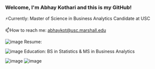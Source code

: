 ### Welcome, I'm Abhay Kothari and this is my GitHub!
⚡Currently: Master of Science in Business Analytics Candidate at USC

📫How to reach me: abhaykot@usc.marshall.edu

![image](https://github.com/abhayk23/abhayk23/assets/87490822/fce4c993-5c4f-4c39-90f2-3678d4bba4c2)  Resume: 

![image](https://github.com/abhayk23/abhayk23/assets/87490822/3912840f-53c8-4c1b-af9b-70d44ae28afb)  Education: BS in Statistics & MS in Business Analytics


![image](https://github.com/abhayk23/abhayk23/assets/87490822/5b70f823-ebed-4419-8212-cb23378a3db3)
  ![image](https://github.com/abhayk23/abhayk23/assets/87490822/b78212e0-b822-48b8-87e7-915bd87e0acf)





<!--
**abhayk23/abhayk23** is a ✨ _special_ ✨ repository because its `README.md` (this file) appears on your GitHub profile.

Here are some ideas to get you started:

- 🔭 I’m currently working on ...
- 🌱 I’m currently learning ...
- 👯 I’m looking to collaborate on ...
- 🤔 I’m looking for help with ...
- 💬 Ask me about ...
- 📫 How to reach me: ...
- 😄 Pronouns: ...
- ⚡ Fun fact: ...
-->
